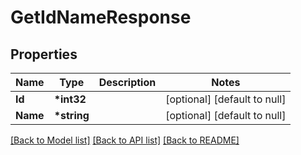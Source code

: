 # GetIdNameResponse

## Properties

| Name     | Type         | Description | Notes                        |
| -------- | ------------ | ----------- | ---------------------------- |
| **Id**   | **\*int32**  |             | [optional] [default to null] |
| **Name** | **\*string** |             | [optional] [default to null] |

[[Back to Model list]](../README.md#documentation-for-models) [[Back to API list]](../README.md#documentation-for-api-endpoints) [[Back to README]](../README.md)
